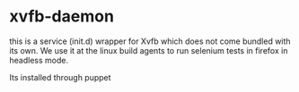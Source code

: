 # xvfb-daemon
this is a service (init.d) wrapper for Xvfb which does not come bundled with its own.
We use it at the linux build agents to run selenium tests in firefox in headless mode.

Its installed through puppet
